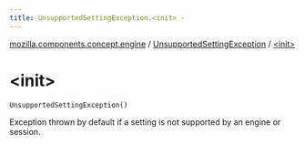 ```yaml
---
title: UnsupportedSettingException.<init> - 
---
```


[mozilla.components.concept.engine](../index.html) / [UnsupportedSettingException](index.html) / [&lt;init&gt;](./-init-.html)

# &lt;init&gt;

`UnsupportedSettingException()`

Exception thrown by default if a setting is not supported by an engine or session.

